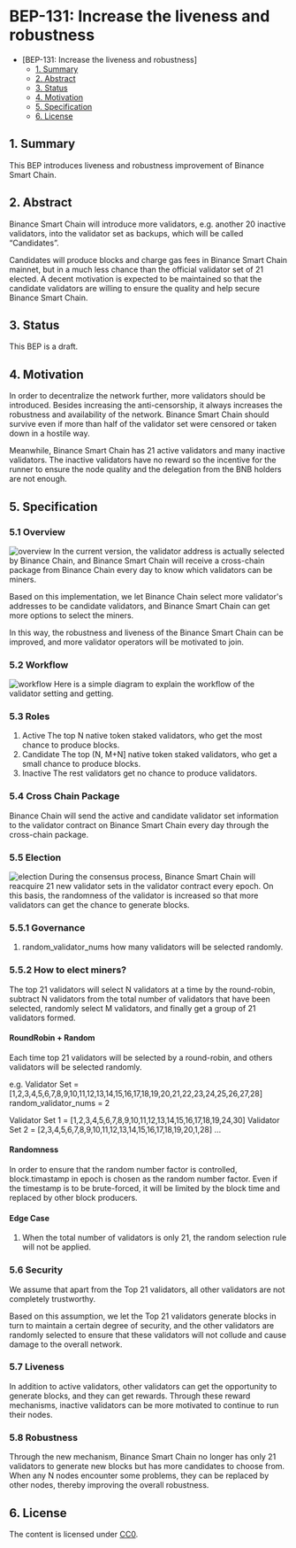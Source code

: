 # BEP-131: Increase the liveness and robustness

- [BEP-131: Increase the liveness and robustness]
    - [1. Summary](#1-summary)
    - [2. Abstract](#2-abstract)
    - [3. Status](#3-status)
    - [4. Motivation](#4-motivation)
    - [5. Specification](#5-specification)
    - [6. License](#6-license)

## 1. Summary

This BEP introduces liveness and robustness improvement of Binance Smart Chain.

## 2. Abstract

Binance Smart Chain will introduce more validators, e.g. another 20 inactive validators, into the validator set as backups, which will be called “Candidates”.

Candidates will produce blocks and charge gas fees in Binance Smart Chain mainnet, but in a much less chance than the official validator set of 21 elected. A decent motivation is expected to be maintained so that the candidate validators are willing to ensure the quality and help secure Binance Smart Chain. 

## 3. Status

This BEP is a draft.

## 4. Motivation

In order to decentralize the network further, more validators should be introduced. Besides increasing the anti-censorship, it always increases the robustness and availability of the network. Binance Smart Chain should survive even if more than half of the validator set were censored or taken down in a hostile way.

Meanwhile, Binance Smart Chain has 21 active validators and many inactive validators. The inactive validators have no reward so the incentive for the runner to ensure the node quality and the delegation from the BNB holders are not enough. 

## 5. Specification

### 5.1 Overview
![overview](./assets/bep-131/5.1_overview.png)
In the current version, the validator address is actually selected by Binance Chain, and Binance Smart Chain will receive a cross-chain package from Binance Chain every day to know which validators can be miners.

Based on this implementation, we let Binance Chain select more validator's addresses to be candidate validators, and Binance Smart Chain can get more options to select the miners.

In this way, the robustness and liveness of the Binance Smart Chain can be improved, and more validator operators will be motivated to join.

### 5.2 Workflow
![workflow](./assets/bep-131/5.2_workflow.png)
Here is a simple diagram to explain the workflow of the validator setting and getting.

### 5.3 Roles
  1. Active
    The top N native token staked validators, who get the most chance to produce blocks.
  2. Candidate
    The top (N, M+N] native token staked validators, who get a small chance to produce blocks.
  3. Inactive
    The rest validators get no chance to produce validators.

### 5.4 Cross Chain Package
Binance Chain will send the active and candidate validator set information to the validator contract on Binance Smart Chain every day through the cross-chain package.

### 5.5 Election
![election](./assets/bep-131/5.5_election.png)
During the consensus process, Binance Smart Chain will reacquire 21 new validator sets in the validator contract every epoch. On this basis, the randomness of the validator is increased so that more validators can get the chance to generate blocks.

### 5.5.1 Governance
  1. random_validator_nums
    how many validators will be selected randomly.

### 5.5.2 How to elect miners?
The top 21 validators will select N validators at a time by the round-robin, subtract N validators from the total number of validators that have been selected, randomly select M validators, and finally get a group of 21 validators formed.
#### RoundRobin + Random
Each time top 21 validators will be selected by a round-robin, and others validators will be selected randomly.

e.g.
Validator Set = [1,2,3,4,5,6,7,8,9,10,11,12,13,14,15,16,17,18,19,20,21,22,23,24,25,26,27,28]
random_validator_nums = 2

Validator Set 1 = [1,2,3,4,5,6,7,8,9,10,11,12,13,14,15,16,17,18,19,24,30]
Validator Set 2 = [2,3,4,5,6,7,8,9,10,11,12,13,14,15,16,17,18,19,20,1,28]
…

#### Randomness
In order to ensure that the random number factor is controlled, block.timastamp in epoch is chosen as the random number factor. Even if the timestamp is to be brute-forced, it will be limited by the block time and replaced by other block producers.

#### Edge Case
  1. When the total number of validators is only 21, the random selection rule will not be applied.

### 5.6 Security
We assume that apart from the Top 21 validators, all other validators are not completely trustworthy.

Based on this assumption, we let the Top 21 validators generate blocks in turn to maintain a certain degree of security, and the other validators are randomly selected to ensure that these validators will not collude and cause damage to the overall network.

### 5.7 Liveness
In addition to active validators, other validators can get the opportunity to generate blocks, and they can get rewards. Through these reward mechanisms, inactive validators can be more motivated to continue to run their nodes.

### 5.8 Robustness
Through the new mechanism, Binance Smart Chain no longer has only 21 validators to generate new blocks but has more candidates to choose from. When any N nodes encounter some problems, they can be replaced by other nodes, thereby improving the overall robustness.

## 6. License

The content is licensed under [CC0](https://creativecommons.org/publicdomain/zero/1.0/).
